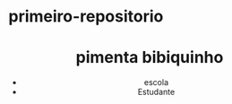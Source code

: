 # primeiro-repositorio
<html lang="en">
<head>
    <meta charset="UTF-8">
    <meta http-equiv="X-UA-Compatible" content="IE=edge">
    <meta name="viewport" content="width=device-width, initial-scale=1.0">
    <title>caracteristicas</title>
    <link rel="stylesheet" href="style.css">
</head>
<body>
    <header>
        <h1>pimenta bibiquinho</h1>
        <ul>
            <li>escola</li>
            <li>Estudante</li>
        </ul>
    </header>

</body>
</html>
